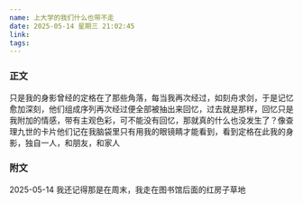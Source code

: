 ```yaml
---
name: 上大学的我们什么也带不走
date: 2025-05-14 星期三 21:02:45
link: 
tags:
---
```

### 正文
只是我的身影曾经的定格在了那些角落，每当我再次经过，如刻舟求剑，于是记忆愈加深刻，他们组成序列再次经过便全部被抽出来回忆，过去就是那样，回忆只是我附加的情感，带有主观色彩，可不能没有回忆，那就真的什么也没发生了？像查理九世的卡片他们记在我脑袋里只有用我的眼镜睛才能看到，看到定格在此我的身影，独自一人，和朋友，和家人





### 附文
2025-05-14
我还记得那是在周末，我走在图书馆后面的红房子草地